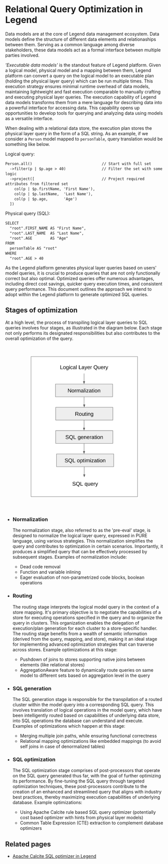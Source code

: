 # Relational Query Optimization in Legend

Data models are at the core of Legend data management ecosystem. Data models define the structure of different data elements and relationaships between them.
Serving as a common language among diverse stakeholders, these data models act as a formal interface between multiple parties involved.

_'Executable data models'_ is the standout feature of Legend platform. Given a logical model, physical model and a mapping between them, Legend platform can convert a query on the 
logical model to an executable plan (holding the physical layer query) which can be run multiple times. This execution strategy ensures minimal runtime overhead of data models, maintaining lightweight and fast execution comparable to manually crafting and executing physical layer queries. The execution capability of Legend data models transforms them from a mere language for describing data into a powerful interface for accessing data. This capability opens up opportunities to develop tools for querying and analyzing data using models as a versatile interface.

When dealing with a relational data store, the execution plan stores the physical layer query in the form of a SQL string. As an example, if we consider a `Person` model mapped to `personTable`, query translation would be something like below.

Logical query:
```
Person.all()                               // Start with full set
  ->filter(p | $p.age > 40)                // Filter the set with some logic
  ->project([                              // Project required attributes from filtered set
    col(p | $p.firstName, 'First Name'),
    col(p | $p.lastName,  'Last Name'),
    col(p | $p.age,       'Age')   
  ])
```

Physical query (SQL):
```
SELECT
  "root".FIRST_NAME AS "First Name",
  "root".LAST_NAME  AS "Last Name",
  "root".AGE        AS "Age"
FROM
  personTable AS "root"
WHERE
  "root".AGE > 40
```

As the Legend platform generates physical layer queries based on users' model queries, it is crucial to produce queries that are not only functionally correct but also optimal. Optimized queries offer numerous advantages, including direct cost savings, quicker query execution times, and consistent query performance. This document outlines the approach we intend to adopt within the Legend platform to generate optimized SQL queries.

## Stages of optimization

At a high level, the process of transpiling logical layer queries to SQL queries involves four stages, as illustrated in the diagram below. Each stage not only performs its designated responsibilities but also contributes to the overall optimization of the query.

<br/>
<p align="center"><img src="./images/optimizationStages.png", width="350px"></p>
<br/>

                       
- ### Normalization
    The normalization stage, also referred to as the 'pre-eval' stage, is designed to normalize the logical layer query, expressed in PURE language, using various strategies. This normalization simplifies the query and contributes to optimization in certain scenarios. Importantly, it produces a simplified query that can be effectively processed by subsequent stages. Examples of normalization include:

    - Dead code removal
    - Function and variable inlining
    - Eager evaluation of non-parametrized code blocks, boolean operations

<!-- end of item -->

- ### Routing
    The routing stage interprets the logical model query in the context of a store mapping. It's primary objective is to negotiate the capabilities of a store for executing operations specified in the query and to organize the query in clusters. This organization enables the delegation of execution/plan generation for each cluster to a store-specific handler. The routing stage benefits from a wealth of semantic information (derived from the query, mapping, and store), making it an ideal stage for implementing advanced optimization strategies that can traverse across stores. Example optimizations at this stage:
    
    - Pushdown of joins to stores supporting native joins between elements (like relational stores)
    - AggregationAware feature to dynamically route queries on same model to different sets based on aggregation level in the query
    
<!-- end of item -->

- ### SQL generation
    The SQL generation stage is responsible for the transpilation of a routed cluster within the model query into a corresponding SQL query. This involves translation of logical operations in the model query, which have been intelligently routed based on capabilities of underlying data store, into SQL operations the database can understand and execute. Examples of optimizations which happen at this stage:

    - Merging multiple join paths, while ensuring functional correctness
    - Relational mapping optimizations like embedded mappings (to avoid self joins in case of denormalized tables)

<!-- end of item -->

- ### SQL optimization
    The SQL optimization stage comprises of post-processors that operate on the SQL query generated thus far, with the goal of further optimizing its performance. By fine-tuning the SQL query through targeted optimization techniques, these post-processors contribute to the creation of an enhanced and streamlined query that aligns with industry best practices, thereby maximizing execution capabilities of underlying database. Example optimizations:
    
    - Using Apache Calcite rule based SQL query optimizer (potentially cost based optimizer with hints from physical layer models)
    - Common Table Expression (CTE) extraction to complement database optimizers



## Related pages

- [Apache Calcite SQL optimizer in Legend](./calcite/CalciteSQLOptimizerInLegend.md)